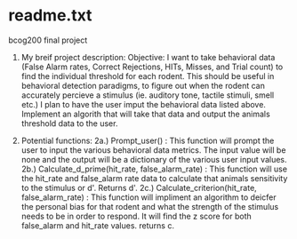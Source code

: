 # readme.txt
bcog200 final project
1) My breif project description: 
  Objective: I want to take behavioral data (False Alarm rates, Correct Rejections, HITs, Misses, and Trial count) to find the individual threshold for each rodent. This should be useful in behavioral detection paradigms, to figure out when the rodent can accurately percieve a stimulus (ie. auditory tone, tactile stimuli, smell etc.) I plan to have the user imput the behavioral data listed above. Implement an algorith that will take that data and output the animals threshold data to the user. 


2) Potential functions:
  2a.) Prompt_user() : This function will prompt the user to input the various behavioral data metrics. The input value will be none and the output will be a dictionary of the various user input values.
  2b.) Calculate_d_prime(hit_rate, false_alarm_rate) : This function will use the hit_rate and false_alarm rate data to calculate that animals sensitivity to the stimulus or d'. Returns d'.
  2c.) Calculate_criterion(hit_rate, false_alarm_rate) : This function will impliment an algorithm to deicfer the personal bias for that rodent and what the strength of the stimulus needs to be in order to respond. It will find the z score for both false_alarm and hit_rate values. returns c.
   
  
